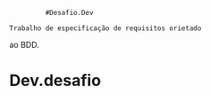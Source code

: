              
       		 #Desafio.Dev

    Trabalho de especificação de requisitos orietado
ao BDD.
# Dev.desafio
